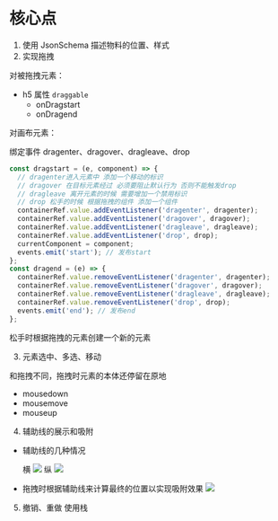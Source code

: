
# 核心点

1. 使用 JsonSchema 描述物料的位置、样式
2. 实现拖拽

对被拖拽元素：

- h5 属性 `draggable`
  - onDragstart
  - onDragend

对画布元素：

绑定事件 dragenter、dragover、dragleave、drop

```js
const dragstart = (e, component) => {
  // dragenter进入元素中 添加一个移动的标识
  // dragover 在目标元素经过 必须要阻止默认行为 否则不能触发drop
  // dragleave 离开元素的时候 需要增加一个禁用标识
  // drop 松手的时候 根据拖拽的组件 添加一个组件
  containerRef.value.addEventListener('dragenter', dragenter);
  containerRef.value.addEventListener('dragover', dragover);
  containerRef.value.addEventListener('dragleave', dragleave);
  containerRef.value.addEventListener('drop', drop);
  currentComponent = component;
  events.emit('start'); // 发布start
};
const dragend = (e) => {
  containerRef.value.removeEventListener('dragenter', dragenter);
  containerRef.value.removeEventListener('dragover', dragover);
  containerRef.value.removeEventListener('dragleave', dragleave);
  containerRef.value.removeEventListener('drop', drop);
  events.emit('end'); // 发布end
};
```

松手时根据拖拽的元素创建一个新的元素

3. 元素选中、多选、移动

和拖拽不同，拖拽时元素的本体还停留在原地

- mousedown
- mousemove
- mouseup

4. 辅助线的展示和吸附

- 辅助线的几种情况

  横
  ![](https://assets.onlyadaydreamer.top/mark-x.png)
  纵
  ![](https://assets.onlyadaydreamer.top/mark-x.png)

- 拖拽时根据辅助线来计算最终的位置以实现吸附效果
  ![](https://assets.onlyadaydreamer.top/WX20210924-155255%402x.png)

5. 撤销、重做
   使用栈
